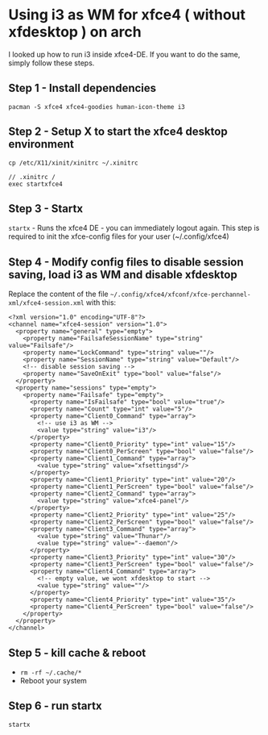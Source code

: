 # Using i3 as WM for xfce4 ( without xfdesktop ) on arch

I looked up how to run i3 inside xfce4-DE. If you want to do the same, simply follow these steps.


## Step 1 - Install dependencies
```
pacman -S xfce4 xfce4-goodies human-icon-theme i3
```

## Step 2 - Setup X to start the xfce4 desktop environment
`cp /etc/X11/xinit/xinitrc ~/.xinitrc`

```
// .xinitrc / 
exec startxfce4
````

## Step 3 - Startx 
`startx` - Runs the xfce4 DE - you can immediately logout again. 
This step is required to init the xfce-config files for your user (~/.config/xfce4)

## Step 4 - Modify config files to disable session saving, load i3 as WM and disable xfdesktop
Replace the content of the file `~/.config/xfce4/xfconf/xfce-perchannel-xml/xfce4-session.xml` with this:
```
<?xml version="1.0" encoding="UTF-8"?>
<channel name="xfce4-session" version="1.0">
  <property name="general" type="empty">
    <property name="FailsafeSessionName" type="string" value="Failsafe"/>
    <property name="LockCommand" type="string" value=""/>
    <property name="SessionName" type="string" value="Default"/>
    <!-- disable session saving -->
    <property name="SaveOnExit" type="bool" value="false"/>
  </property>
  <property name="sessions" type="empty">
    <property name="Failsafe" type="empty">
      <property name="IsFailsafe" type="bool" value="true"/>
      <property name="Count" type="int" value="5"/>
      <property name="Client0_Command" type="array">
        <!-- use i3 as WM -->
        <value type="string" value="i3"/>
      </property>
      <property name="Client0_Priority" type="int" value="15"/>
      <property name="Client0_PerScreen" type="bool" value="false"/>
      <property name="Client1_Command" type="array">
        <value type="string" value="xfsettingsd"/>
      </property>
      <property name="Client1_Priority" type="int" value="20"/>
      <property name="Client1_PerScreen" type="bool" value="false"/>
      <property name="Client2_Command" type="array">
        <value type="string" value="xfce4-panel"/>
      </property>
      <property name="Client2_Priority" type="int" value="25"/>
      <property name="Client2_PerScreen" type="bool" value="false"/>
      <property name="Client3_Command" type="array">
        <value type="string" value="Thunar"/>
        <value type="string" value="--daemon"/>
      </property>
      <property name="Client3_Priority" type="int" value="30"/>
      <property name="Client3_PerScreen" type="bool" value="false"/>
      <property name="Client4_Command" type="array">
        <!-- empty value, we wont xfdesktop to start -->
        <value type="string" value=""/>
      </property>
      <property name="Client4_Priority" type="int" value="35"/>
      <property name="Client4_PerScreen" type="bool" value="false"/>
    </property>
  </property>
</channel>
```

## Step 5 - kill cache & reboot
- `rm -rf ~/.cache/*`
- Reboot your system

## Step 6 - run startx
`startx`